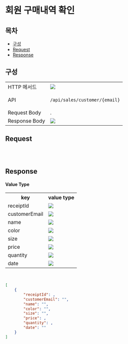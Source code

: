 # 회원 구매내역 확인

## 목차

- [구성](#구성)
- [Request](#request)
- [Response](#response)

## 구성

<table>
<tr>
  <td>HTTP 메서드</td>
  <td>
    <img src="https://img.shields.io/badge/GET-green">
  </td>
</tr>
<tr>
  <td>API</td>
  <td>

  `/api/sales/customer/{email}`

  </td>
</tr>
<tr>
  <td>Request Body</td>
  <td>
    .
  </td>
</tr>
<tr>
  <td>Response Body</td>
  <td>
    <img src="https://img.shields.io/badge/JSON-purple">
  </td>
</tr>
</table>

## Request

```json

```

<br/>

## Response

#### Value Type 
<table>
<tr>
  <th>key</th>
  <th>value type</th>
</tr>
<tr>
    <td>receiptId</td>
    <td><img src="https://img.shields.io/badge/number-grey"></td>
</tr>
<tr>
    <td>customerEmail</td>
    <td><img src="https://img.shields.io/badge/string-grey"></td>
</tr>
<tr>
    <td>name</td>
    <td><img src="https://img.shields.io/badge/string-grey"></td>
</tr>
<tr>
    <td>color</td>
    <td><img src="https://img.shields.io/badge/string-grey"></td>
</tr>
<tr>
    <td>size</td>
    <td><img src="https://img.shields.io/badge/string-grey"></td>
</tr>
<tr>
    <td>price</td>
    <td><img src="https://img.shields.io/badge/number-grey"></td>
</tr>
<tr>
    <td>quantity</td>
    <td><img src="https://img.shields.io/badge/number-grey"></td>
</tr>
<tr>
    <td>date</td>
    <td><img src="https://img.shields.io/badge/string-grey"></td>
</tr>
</table>

<br/>

```json
[
    {
        "receiptId": ,
        "customerEmail": "",
        "name": "",
        "color": "",
        "size": "",
        "price": ,
        "quantity": ,
        "date": ""
    }
]
```

<br/>
